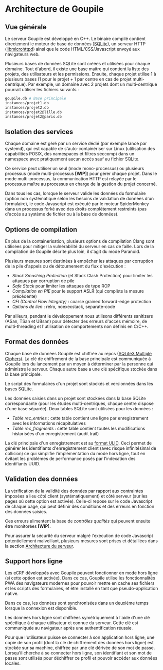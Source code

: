 # Architecture de Goupile

## Vue générale

Le serveur Goupile est développé en C++. Le binaire compilé contient directement le moteur de base de données ([SQLite](https://sqlite.org/)), un serveur HTTP ([libmicrohttpd](https://www.gnu.org/software/libmicrohttpd/)) ainsi que le code HTML/CSS/Javascript envoyé aux navigateurs web.

Plusieurs bases de données SQLite sont créées et utilisées pour chaque domaine. Tout d'abord, il existe une base maitre qui contient la liste des projets, des utilisateurs et les permissions. Ensuite, chaque projet utilise 1 à plusieurs bases (1 pour le projet + 1 par centre en cas de projet multi-centrique). Par exemple, un domaine avec 2 projets dont un multi-centrique pourrait utiliser les fichiers suivants :

```sh
goupile.db # Base principale
instances/projet1.db
instances/projet2.db
instances/projet2@lille.db
instances/projet2@paris.db
```

## Isolation des services

Chaque domaine est géré par un service dédié (par exemple lancé par systemd), qui est capable de s'auto-containériser sur Linux (utilisation des capabilities POSIX, des namespaces et filtres seccomp) dans un namespace avec pratiquement aucun accès sauf au fichier SQLite.

Ce service peut utiliser un seul (mode mono-processus) ou plusieurs processus (mode multi-processus **[WIP]**) pour gérer chaque projet. Dans le mode multi-processus, la communication HTTP est relayée par le processus maître au processus en charge de la gestion du projet concerné.

Dans tous les cas, lorsque le serveur valide les données du formulaire (option non systématique selon les besoins de validation de données d'un formulaire), le code Javascript est exécuté par le moteur SpiderMonkey dans un processus forké avec des droits complètement restreints (pas d'accès au système de fichier ou à la base de données).

## Options de compilation

En plus de la containerisation, plusieurs options de compilation Clang sont utilisées pour mitiger la vulnérabilité du serveur en cas de faille. Lors de la compilation de Goupile décrite plus loin, il s'agit du mode Paranoid.

Plusieurs mesures sont destinées à empêcher les attaques par corruption de la pile d'appels ou de détournement du flux d'exécution :

- *Stack Smashing Protection* (et Stack Clash Protection) pour limiter les attaques par corruption de pile
- *Safe Stack* pour limiter les attaques de type ROP
- *Compilation en PIE* pour le support ASLR (qui complète la mesure précédente)
- *CFI (Control Flow Integrity)* : coarse grained forward-edge protection
- *Options de lien* : relro, noexecstack, separate-code

Par ailleurs, pendant le développement nous utilisons différents sanitizers (ASan, TSan et UBsan) pour détecter des erreurs d'accès mémoire, de multi-threading et l'utilisation de comportements non définis en C/C++.

## Format des données

Chaque base de données Goupile est chiffrée au repos ([SQLite3 Multiple Ciphers](https://github.com/utelle/SQLite3MultipleCiphers)). La clé de chiffrement de la base principale est communiquée à Goupile lors du lancement par un moyen à déterminer par la personne qui administre le serveur. Chaque autre base a une clé spécifique stockée dans la base principale.

Le script des formulaires d'un projet sont stockés et versionnées dans les bases SQLite.

Les données saisies dans un projet sont stockées dans la base SQLite correspondante (pour les études multi-centriques, chaque centre dispose d'une base séparée). Deux tables SQLite sont utilisées pour les données :

- *Table rec_entries* : cette table contient une ligne par enregistrement avec les informations récapitulatives
- *Table rec_fragments* : cette table contient toutes les modifications historisées d'un enregistrement (audit trail)

La clé principale d'un enregistrement est au [format ULID](https://github.com/ulid/spec). Ceci permet de générer les identifiants d'enregistrement client (avec risque infinitésimal de collision) ce qui simplifie l'implémentation du mode hors ligne, tout en évitant les problèmes de performance posés par l'indexation des identifiants UUID.

## Validation des données

La vérification de la validité des données par rapport aux contraintes imposées a lieu côté client (systématiquement) et côté serveur (sur les pages où cette option est activée). Celle-ci repose sur le code Javascript de chaque page, qui peut définir des conditions et des erreurs en fonction des données saisies.

Ces erreurs alimentent la base de *contrôles qualités* qui peuvent ensuite être monitorées **[WIP]**.

Pour assurer la sécurité du serveur malgré l'exécution de code Javascript potentiellement malveillant, plusieurs mesures sont prises et détaillées dans la section [Architecture du serveur](#architecture-du-serveur).

## Support hors ligne

Les eCRF développés avec Goupile peuvent fonctionner en mode hors ligne (si cette option est activée). Dans ce cas, Goupile utilise les fonctionnalités PWA des navigateurs modernes pour pouvoir mettre en cache ses fichiers et les scripts des formulaires, et être installé en tant que pseudo-application native.

Dans ce cas, les données sont synchronisées dans un deuxième temps lorsque la connexion est disponible.

Les données hors ligne sont chiffrées symétriquement à l'aide d'une clé spécifique à chaque utilisateur et connue du serveur. Cette clé est communiquée au navigateur après une authentification réussie.

Pour que l'utilisateur puisse se connecter à son application hors ligne, une copie de son profil (dont la clé de chiffrement des données hors ligne) est stockée sur sa machine, chiffrée par une clé dérivée de son mot de passe. Lorsqu'il cherche à se connecter hors ligne, son identifiant et son mot de passe sont utilisés pour déchiffrer ce profil et pouvoir accéder aux données locales.

